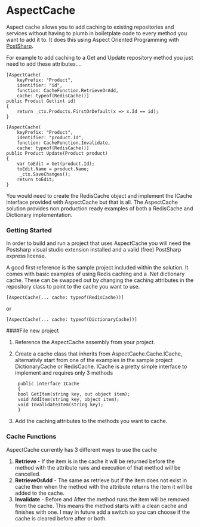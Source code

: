 AspectCache
===  
Aspect cache allows you to add caching to existing repositories and services without having to plumb in boiletplate code to every method you want to add it to. It does this using Aspect Oriented Programming with [PostSharp](http://www.postsharp.net/).  
  
For example to add caching to a Get and Update repository method you just need to add these attributes....

    [AspectCache(
        keyPrefix: "Product", 
        identifier: "id", 
        function: CacheFunction.RetrieveOrAdd, 
        cache: typeof(RedisCache))]
    public Product Get(int id)
    {
        return _ctx.Products.FirstOrDefault(x => x.Id == id);
    }    
    
    [AspectCache(
        keyPrefix: "Product", 
        identifier: "product.Id", 
        function: CacheFunction.Invalidate, 
        cache: typeof(RedisCache))]
    public Product Update(Product product)
    {
        var toEdit = Get(product.Id);
        toEdit.Name = product.Name;
         _ctx.SaveChanges();
        return toEdit;
    }    
You would need to create the RedisCache object and implement the ICache interface provided with AspectCache but that is all. The AspectCache solution provides non production ready examples of both a RedisCache and Dictionary implementation.
  
### Getting Started

In order to build and run a project that uses AspectCache you will need the Postsharp visual studio extension installed and a valid (free) PostSharp express license.

A good first reference is the sample project included within the solution. It comes with basic examples of using Redis caching and a .Net dictionary cache. These can be swapped out by changing the caching attributes in the repository class to point to the cache you want to use.

    [AspectCache(... cache: typeof(RedisCache))]

or

    [AspectCache(... cache: typeof(DictionaryCache))]
####File new project
1. Reference the AspectCache assembly from your project.
2. Create a cache class that inherits from AspectCache.Cache.ICache, alternativly start from one of the examples in the sample project DictionaryCache or RedisCache. ICache is a pretty simple interface to implement and requires only 3 methods

        public interface ICache
        {
        bool GetItem(string key, out object item);
        void AddItem(string key, object item);
        void InvalidateItem(string key);
        }

3. Add the caching attributes to the methods you want to cache. 


### Cache Functions
AspectCache currently has 3 different ways to use the cache

1. **Retrieve** - If the item is in the cache it will be returned before the method with the attribute runs and execution of that method will be cancelled. 
2. **RetrieveOrAdd** - The same as retrieve but if the item does not exist in cache then when the method with the attribute returns the item it will be added to the cache.
3. **Invalidate** - Before and After the method runs the item will be removed from the cache. This means the method starts with a clean cache and finishes with one. I may in future add a switch so you can choose if the cache is cleared before after or both.
